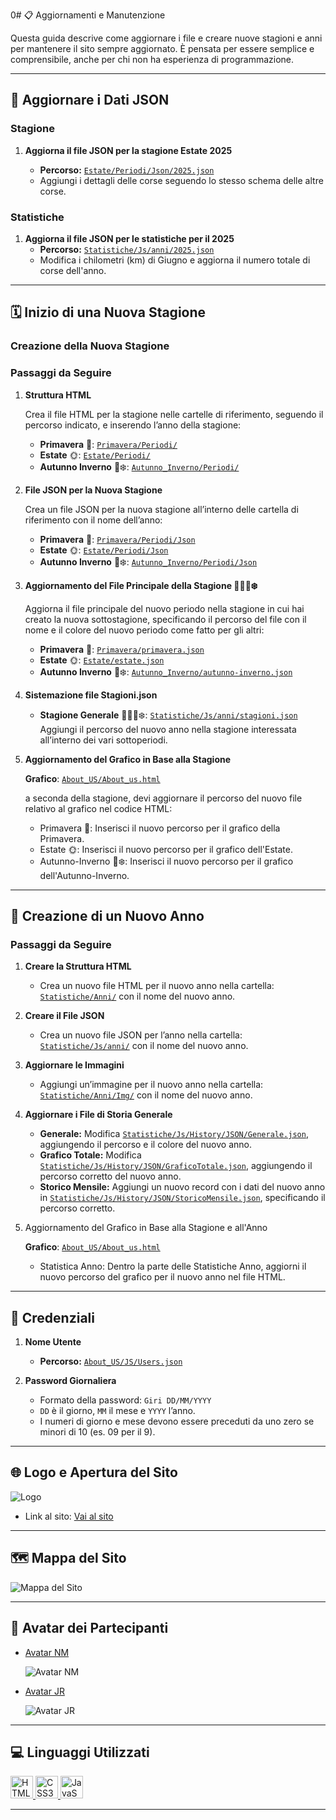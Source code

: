 0# 📋 Aggiornamenti e Manutenzione 

Questa guida descrive come aggiornare i file e creare nuove stagioni e anni per mantenere il sito sempre aggiornato. È pensata per essere semplice e comprensibile, anche per chi non ha esperienza di programmazione.

---

## 📂 Aggiornare i Dati JSON

### Stagione

1. **Aggiorna il file JSON per la stagione Estate 2025**

   - **Percorso:** [`Estate/Periodi/Json/2025.json`](Estate/Periodi/Json/2025.json)
   - Aggiungi i dettagli delle corse seguendo lo stesso schema delle altre corse.

### Statistiche

1. **Aggiorna il file JSON per le statistiche per il 2025**
   - **Percorso:** [`Statistiche/Js/anni/2025.json`](Statistiche/Js/anni/2025.json)
   - Modifica i chilometri (km) di Giugno e aggiorna il numero totale di corse dell'anno.

---

## 🗓 Inizio di una Nuova Stagione

### Creazione della Nuova Stagione

### Passaggi da Seguire

1. **Struttura HTML**

   Crea il file HTML per la stagione nelle cartelle di riferimento, seguendo il percorso indicato, e inserendo l’anno della stagione:

   - **Primavera** 🌸: [`Primavera/Periodi/`](Primavera/Periodi/)
   - **Estate** 🌞: [`Estate/Periodi/`](Estate/Periodi/)
   - **Autunno Inverno** 🍁❄️: [`Autunno_Inverno/Periodi/`](Autunno_Inverno/Periodi/)

2. **File JSON per la Nuova Stagione**

   Crea un file JSON per la nuova stagione all’interno delle cartella di riferimento con il nome dell’anno:

   - **Primavera** 🌸: [`Primavera/Periodi/Json`](Primavera/Periodi/Json)
   - **Estate** 🌞: [`Estate/Periodi/Json`](Estate/Periodi/Json)
   - **Autunno Inverno** 🍁❄️: [`Autunno_Inverno/Periodi/Json`](Autunno_Inverno/Periodi/Json)

3. **Aggiornamento del File Principale della Stagione 🌸🌞🍁❄️**

   Aggiorna il file principale del nuovo periodo nella stagione in cui hai creato la nuova sottostagione, specificando il percorso del file con il nome e il colore del nuovo periodo come fatto per gli altri:

   - **Primavera** 🌸: [`Primavera/primavera.json`](Primavera/primavera.json)
   - **Estate** 🌞: [`Estate/estate.json`](Estate/estate.json)
   - **Autunno Inverno** 🍁❄️: [`Autunno_Inverno/autunno-inverno.json`](Autunno_Inverno/autunno-inverno.json)

4. **Sistemazione file Stagioni.json**

   - **Stagione Generale** 🌸🌞🍁❄️: [`Statistiche/Js/anni/stagioni.json`](Statistiche/Js/anni/stagioni.json)  
     Aggiungi il percorso del nuovo anno nella stagione interessata all’interno dei vari sottoperiodi.

5. **Aggiornamento del Grafico in Base alla Stagione**

   **Grafico**: [`About_US/About_us.html`](About_US/About_us.html)

   a seconda della stagione, devi aggiornare il percorso del nuovo file relativo al grafico nel codice HTML:

   - Primavera 🌸: Inserisci il nuovo percorso per il grafico della Primavera.
   - Estate 🌞: Inserisci il nuovo percorso per il grafico dell'Estate.
   - Autunno-Inverno 🍁❄️: Inserisci il nuovo percorso per il grafico dell'Autunno-Inverno.

---

## 📅 Creazione di un Nuovo Anno

### Passaggi da Seguire

1. **Creare la Struttura HTML**

   - Crea un nuovo file HTML per il nuovo anno nella cartella: [`Statistiche/Anni/`](Statistiche/Anni/) con il nome del nuovo anno.

2. **Creare il File JSON**

   - Crea un nuovo file JSON per l’anno nella cartella: [`Statistiche/Js/anni/`](Statistiche/Js/anni/) con il nome del nuovo anno.

3. **Aggiornare le Immagini**

   - Aggiungi un’immagine per il nuovo anno nella cartella: [`Statistiche/Anni/Img/`](Statistiche/Anni/Img/) con il nome del nuovo anno.

4. **Aggiornare i File di Storia Generale**

   - **Generale:** Modifica [`Statistiche/Js/History/JSON/Generale.json`](Statistiche/Js/History/JSON/Generale.json), aggiungendo il percorso e il colore del nuovo anno.
   - **Grafico Totale:** Modifica [`Statistiche/Js/History/JSON/GraficoTotale.json`](Statistiche/Js/History/JSON/GraficoTotale.json), aggiungendo il percorso corretto del nuovo anno.
   - **Storico Mensile:** Aggiungi un nuovo record con i dati del nuovo anno in [`Statistiche/Js/History/JSON/StoricoMensile.json`](Statistiche/Js/History/JSON/StoricoMensile.json), specificando il percorso corretto.

5. Aggiornamento del Grafico in Base alla Stagione e all'Anno

   **Grafico**: [`About_US/About_us.html`](About_US/About_us.html)

   - Statistica Anno: Dentro la parte delle Statistiche Anno, aggiorni il nuovo percorso del grafico per il nuovo anno nel file HTML.

---

## 🔐 Credenziali

1. **Nome Utente**

   - **Percorso:** [`About_US/JS/Users.json`](About_US/JS/Users.json)

2. **Password Giornaliera**
   - Formato della password: `Giri DD/MM/YYYY`
   - `DD` è il giorno, `MM` il mese e `YYYY` l’anno.
   - I numeri di giorno e mese devono essere preceduti da uno zero se minori di 10 (es. 09 per il 9).

---

## 🌐 Logo e Apertura del Sito

![Logo](Img/logo.jpg)

- Link al sito: [Vai al sito](https://giri-in-bici.netlify.app/)

---

## 🗺 Mappa del Sito

![Mappa del Sito](About_US/Img/Mappa.jpg)

---

## 👥 Avatar dei Partecipanti

- [Avatar NM](https://www.komoot.com/it-it/user/1372754001803)

  ![Avatar NM](About_US/Img/AvatarNM.jpg)

- [Avatar JR](https://www.komoot.com/it-it/user/1381372752571)

  ![Avatar JR](About_US/Img/AvatarJR.png)

---

## 💻 Linguaggi Utilizzati

<p align="left">
  <a href="https://developer.mozilla.org/en-US/docs/Glossary/HTML5" target="_blank" rel="noreferrer">
    <img src="https://raw.githubusercontent.com/danielcranney/readme-generator/main/public/icons/skills/html5-colored.svg" width="36" height="36" alt="HTML5" />
  </a>
  <a href="https://developer.mozilla.org/en-US/docs/Web/CSS" target="_blank" rel="noreferrer">
    <img src="https://raw.githubusercontent.com/danielcranney/readme-generator/main/public/icons/skills/css3-colored.svg" width="36" height="36" alt="CSS3" />
  </a>
  <a href="https://developer.mozilla.org/en-US/docs/Web/JavaScript" target="_blank" rel="noreferrer">
    <img src="https://raw.githubusercontent.com/danielcranney/readme-generator/main/public/icons/skills/javascript-colored.svg" width="36" height="36" alt="JavaScript" />
  </a>
</p>

---
